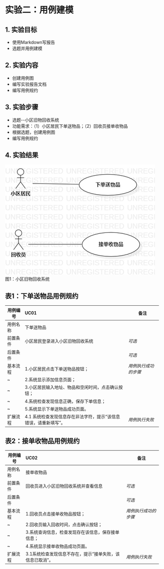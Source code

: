 # 实验二：用例建模


## 1. 实验目标

- 使用Markdown写报告
- 选题并用例建模

## 2. 实验内容

- 创建用例图
- 编写实验报告文档
- 编写用例规约
## 3. 实验步骤

- 选题--小区旧物回收系统
- 功能需求：（1）小区居民下单送物品；（2）回收员接单收物品
- 根据选题，创建用例图
- 编写用例规约


## 4. 实验结果

![用例图](./lab2-UseCaseDiagram1.jpg)
图1：小区旧物回收系统

 
 
## 表1：下单送物品用例规约  

用例编号  | UC01 | 备注  
-|:-|-  
用例名称  | 下单送物品  |   
前置条件  |  小区居民登录进入小区旧物回收系统   | *可选*   
后置条件  |      | *可选*   
基本流程  | 1.小区居民点击下单送物品按钮；  |*用例执行成功的步骤*    
~| 2.系统显示添加信息页面；  |   
~| 3.小区居民输入地址、物品和空闲时间，点击确认按钮；  |   
~| 4.系统检查发现信息正确，保存下单信息； |  
~| 5.系统显示下单送物品成功页面。 |   
扩展流程  | 4.1 系统检查发现信息存在非法字符，提示“该信息错误，请重新填写”。 |*用例执行失败* 



## 表2：接单收物品用例规约  

用例编号  | UC02 | 备注  
-|:-|-  
用例名称  | 接单收物品  |   
前置条件  |   回收员进入小区旧物回收系统并查看信息   | *可选*   
后置条件  |      | *可选*   
基本流程  | 1.回收员点击接单收物品按钮；  |*用例执行成功的步骤*    
~| 2.回收员输入回收时间，点击确认按钮；  |  
~| 3.系统查询信息，检查发现存在该信息，保存接单信息；   | 
~| 4.系统显示接单收物品成功页面。   |   
扩展流程  | 3.1系统检查发现信息不存在，提示“接单失败，该信息已取消”。  |*用例执行失败* 

